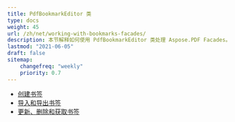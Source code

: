 ```yaml
---
title: PdfBookmarkEditor 类
type: docs
weight: 45
url: /zh/net/working-with-bookmarks-facades/
description: 本节解释如何使用 PdfBookmarkEditor 类处理 Aspose.PDF Facades。
lastmod: "2021-06-05"
draft: false
sitemap:
    changefreq: "weekly"
    priority: 0.7
---
```


- [创建书签](/pdf/zh/net/create-bookmarks/)
- [导入和导出书签](/pdf/zh/net/import-and-export-bookmarks/)
- [更新、删除和获取书签](/pdf/zh/net/update-delete-and-get-bookmarks/)